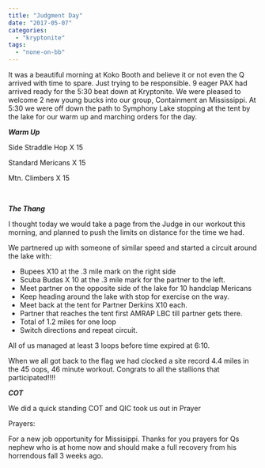 ```yaml
---
title: "Judgment Day"
date: "2017-05-07"
categories: 
  - "kryptonite"
tags: 
  - "none-on-bb"
---
```


It was a beautiful morning at Koko Booth and believe it or not even the Q arrived with time to spare. Just trying to be responsible. 9 eager PAX had arrived ready for the 5:30 beat down at Kryptonite. We were pleased to welcome 2 new young bucks into our group, Containment an Mississippi. At 5:30 we were off down the path to Symphony Lake stopping at the tent by the lake for our warm up and marching orders for the day.

_**Warm Up**_

Side Straddle Hop X 15

Standard Mericans X 15

Mtn. Climbers X 15

 

_**The Thang**_

I thought today we would take a page from the Judge in our workout this morning, and planned to push the limits on distance for the time we had.

We partnered up with someone of similar speed and started a circuit around the lake with:

- Bupees X10 at the .3 mile mark on the right side
- Scuba Budas X 10 at the .3 mile mark for the partner to the left.
- Meet partner on the opposite side of the lake for 10 handclap Mericans
- Keep heading around the lake with stop for exercise on the way.
- Meet back at the tent for Partner Derkins X10 each.
- Partner that reaches the tent first AMRAP LBC till partner gets there.
- Total of 1.2 miles for one loop
- Switch directions and repeat circuit.

All of us managed at least 3 loops before time expired at 6:10.

When we all got back to the flag we had clocked a site record 4.4 miles in the 45 oops, 46 minute workout. Congrats to all the stallions that participated!!!!

_**COT**_

We did a quick standing COT and QIC took us out in Prayer

Prayers:

For a new job opportunity for Missisippi. Thanks for you prayers for Qs nephew who is at home now and should make a full recovery from his horrendous fall 3 weeks ago.
